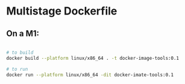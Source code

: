# Multistage Dockerfile

## On a M1:
```bash

# to build
docker build --platform linux/x86_64 . -t docker-image-tools:0.1

# to run
docker run --platform linux/x86_64 -dit docker-imate-tools:0.1


```
